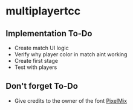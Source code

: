 # multiplayertcc

## Implementation To-Do

* Create match UI logic
* Verify why player color in match aint working
* Create first stage
* Test with players

## Don't forget To-Do

* Give credits to the owner of the font [PixelMix](https://www.dafont.com/pixelmix.font?fpp=200)